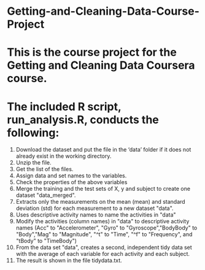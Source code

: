 # Getting-and-Cleaning-Data-Course-Project

# This is the course project for the Getting and Cleaning Data Coursera course.
# The included R script, run_analysis.R, conducts the following:
1. Download the dataset and put the file in the ‘data’ folder if it does not already exist in the working directory.
2. Unzip the file.
3. Get the list of the files.
4. Assign data and set names to the variables.
5. Check the properties of the above variables
6. Merge the training and the test sets of X, y and subject to create one dataset "data_merged".
7. Extracts only the measurements on the mean (mean) and standard deviation (std) for each measurement to a new dataset "data".
8. Uses descriptive activity names to name the activities in "data"
9. Modify the activities (column names) in "data" to descriptive activity names (Acc" to "Accelerometer", "Gyro" to "Gyroscope","BodyBody" to "Body","Mag" to "Magnitude", "^t" to "Time", "^f" to "Frequency", and "tBody" to "TimeBody")  
10. From the data set "data", creates a second, independent tidy data set with the average of each variable for each activity and each subject.
11. The result is shown in the file tidydata.txt.
